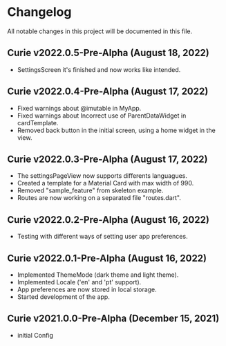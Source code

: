 # Changelog

All notable changes in this project will be documented in this file.

## Curie v2022.0.5-Pre-Alpha (August 18, 2022)

- SettingsScreen it's finished and now works like intended.

## Curie v2022.0.4-Pre-Alpha (August 17, 2022)

- Fixed warnings about @imutable in MyApp.
- Fixed warnings about Incorrect use of ParentDataWidget in cardTemplate.
- Removed back button in the initial screen, using a home widget in the view.

## Curie v2022.0.3-Pre-Alpha (August 17, 2022)

- The settingsPageView now supports differents languagues.
- Created a template for a Material Card with max width of 990.
- Removed "sample_feature" from skeleton example.
- Routes are now working on a separated file "routes.dart".

## Curie v2022.0.2-Pre-Alpha (August 16, 2022)

- Testing with different ways of setting user app preferences.

## Curie v2022.0.1-Pre-Alpha (August 16, 2022)

- Implemented ThemeMode (dark theme and light theme).
- Implemented Locale ('en' and 'pt' support).
- App preferences are now stored in local storage.
- Started development of the app.

## Curie v2021.0.0-Pre-Alpha (December 15, 2021)

- initial Config
